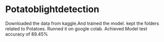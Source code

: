 # Potatoblightdetection
Downloaded the data from kaggle.And trained the model.
kept the folders related to Potatoes.
Runned it on google colab.
Achieved Model test accuracy of 89.45%
